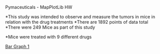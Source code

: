 Pymaceuticals - MapPlotLib HW

*This study was intended to observe and measure the tumors in mice in relation with the drug treatments
*There are 1892 points of data total
*There were 249 Mice as part of this study

*Mice were treated with 9 different drugs

[Bar Graph 1](https://github.com/onenaghi/Pymaceuticals/blob/master/Images/bar_graph1.png?raw=true)

